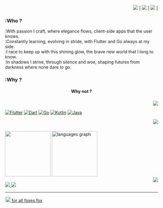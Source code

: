 <div align="right"><img src="https://img.shields.io/badge/Status-Live-FF0266?style=for-the-badge&labelColor=29002e"> | <img src ="https://profile-counter.glitch.me/4uzhoy/count.svg" /> | <img src="https://badges.pufler.dev/years/4uzhoy"/> |  </div>

### :Who ?
<div>
:With passion I craft, where elegance flows, client-side apps that the user knows.</br>
:Constantly learning, evolving in stride, with Flutter and Go always at my side.</br>
:I race to keep up with this shining glow, the brave new world that I long to know.</br>
:In shadows I strive, through silence and woe, shaping futures from darkness where none dare to go.</br>
</div>

### :Why ?
<div align="center"> <h4>Why not ?</h4> </div>
  
###
<div align="right"><img src="https://img.shields.io/badge/tek-SKILLS-FF0266?style=for-the-badge&labelColor=29002e"></div>

[![Flutter](https://img.shields.io/badge/Flutter-29002e?style=flat&logo=flutter&logoColor=FF6EC7&labelColor=78006C)](https://flutter.dev/)
[![Dart](https://img.shields.io/badge/Dart-1D1128?style=flat&logo=dart&logoColor=FF53FF&labelColor=5326AE)](https://dart.dev/)
[![Go](https://img.shields.io/badge/Go-2F0A46?style=flat&logo=go&logoColor=02DDF9&labelColor=5619A1)](https://go.dev/)
[![Kotlin](https://img.shields.io/badge/Kotlin-100126?style=flat&logo=kotlin&logoColor=FF4DFF&labelColor=75167D)](https://kotlinlang.org/)
[![Java](https://img.shields.io/badge/Java-0E0221?style=flat&logo=java&logoColor=FF66E9&labelColor=651D9F)](https://www.java.com/)


<div align="right"><img src="https://img.shields.io/badge/git-STAATS-FF0266?style=for-the-badge&labelColor=29002e"></div>
<div align="right"> <h3></h3></div>
<div align="left">
<img src="https://github-readme-stats.vercel.app/api?username=4uzhoy&count_private=true&theme=synthwave&include_all_commits=true&show_icons=true&hide_rank=false&rank_icon=github&order=1"  height="150" />
<img src="https://github-readme-stats.vercel.app/api/top-langs?username=4uzhoy&locale=en&hide_title=false&layout=compact&card_width=320&langs_count=5&theme=synthwave&hide_border=false&order=2" height="150" alt="languages graph"  />
</div>


<div align="right"><img src="https://img.shields.io/badge/_contact-ME-FF0266?style=for-the-badge&labelColor=29002e"></div>
<div align="left">
<a href="https://t.me/r_tsch" target="_blank"> <img src="https://github.com/user-attachments/assets/fafbc6dd-427e-40bd-9888-b623729018ad"></> </a>
<a href="https://t.me/r_tsch" target="_blank"> <img src="https://github.com/user-attachments/assets/fafbc6dd-427e-40bd-9888-b623729018ad"></> </a>
</div>

---
<a href="https://plugfox.dev/" target="_blank"> <img src="https://github.com/user-attachments/assets/3da9e7e2-eee4-4c04-8b0f-f6681c260e54" width="18" height="18"> for all foxes fox </a>


